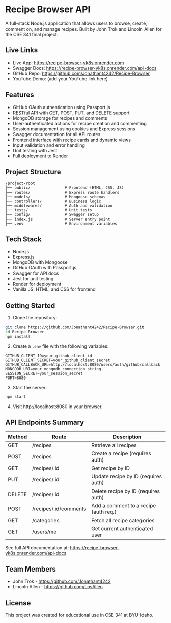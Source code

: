 # Recipe Browser API

A full-stack Node.js application that allows users to browse, create, comment on, and manage recipes. Built by John Trok and Lincoln Allen for the CSE 341 final project.

## Live Links

- Live App: https://recipe-browser-yk8s.onrender.com
- Swagger Docs: https://recipe-browser-yk8s.onrender.com/api-docs
- GitHub Repo: https://github.com/Jonathant4242/Recipe-Browser
- YouTube Demo: (add your YouTube link here)

## Features

- GitHub OAuth authentication using Passport.js
- RESTful API with GET, POST, PUT, and DELETE support
- MongoDB storage for recipes and comments
- User-authenticated actions for recipe creation and commenting
- Session management using cookies and Express sessions
- Swagger documentation for all API routes
- Frontend interface with recipe cards and dynamic views
- Input validation and error handling
- Unit testing with Jest
- Full deployment to Render

## Project Structure

```
/project-root
├── public/               # Frontend (HTML, CSS, JS)
├── routes/               # Express route handlers
├── models/               # Mongoose schemas
├── controllers/          # Business logic
├── middlewares/          # Auth and validation
├── tests/                # Unit tests
├── config/               # Swagger setup
├── index.js              # Server entry point
├── .env                  # Environment variables
```

## Tech Stack

- Node.js
- Express.js
- MongoDB with Mongoose
- GitHub OAuth with Passport.js
- Swagger for API docs
- Jest for unit testing
- Render for deployment
- Vanilla JS, HTML, and CSS for frontend

## Getting Started

1. Clone the repository:
```bash
git clone https://github.com/Jonathant4242/Recipe-Browser.git
cd Recipe-Browser
npm install
```

2. Create a `.env` file with the following variables:
```env
GITHUB_CLIENT_ID=your_github_client_id
GITHUB_CLIENT_SECRET=your_github_client_secret
GITHUB_CALLBACK_URL=http://localhost:8080/users/auth/github/callback
MONGODB_URI=your_mongodb_connection_string
SESSION_SECRET=your_session_secret
PORT=8080
```

3. Start the server:
```bash
npm start
```

4. Visit http://localhost:8080 in your browser.

## API Endpoints Summary

| Method | Route                   | Description                            |
|--------|-------------------------|----------------------------------------|
| GET    | /recipes                | Retrieve all recipes                   |
| POST   | /recipes                | Create a recipe (requires auth)        |
| GET    | /recipes/:id            | Get recipe by ID                       |
| PUT    | /recipes/:id            | Update recipe by ID (requires auth)    |
| DELETE | /recipes/:id            | Delete recipe by ID (requires auth)    |
| POST   | /recipes/:id/comments   | Add a comment to a recipe (auth req.)  |
| GET    | /categories             | Fetch all recipe categories            |
| GET    | /users/me               | Get current authenticated user         |

See full API documentation at: https://recipe-browser-yk8s.onrender.com/api-docs

## Team Members

- John Trok - https://github.com/Jonathant4242
- Lincoln Allen - https://github.com/LosAllen

## License

This project was created for educational use in CSE 341 at BYU-Idaho.
